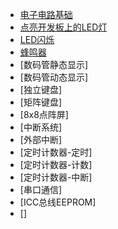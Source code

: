* [电子电路基础](md/电子电路基础.md)
* [点亮开发板上的LED灯](md/点亮开发板上的LED灯.md)
* [LED闪烁](md/LED闪烁.md)
* [蜂鸣器](md/蜂鸣器.md)
* [数码管静态显示]
* [数码管动态显示]
* [独立键盘]
* [矩阵键盘]
* [8x8点阵屏]
* [中断系统]
* [外部中断]
* [定时计数器-定时]
* [定时计数器-计数]
* [定时计数器-中断]
* [串口通信]
* [ICC总线EEPROM]
* []